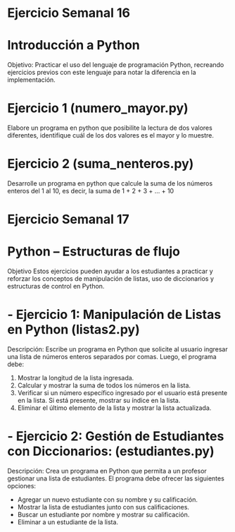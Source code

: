 # Ejercicio Semanal 16
# Introducción a Python
Objetivo:
Practicar el uso del lenguaje de programación Python, recreando ejercicios previos con este lenguaje para notar la diferencia en la implementación.
# Ejercicio 1 (numero_mayor.py)
Elabore un programa en python que posibilite la lectura de dos valores diferentes, identifique cuál de los dos valores es el mayor y lo muestre.
# Ejercicio 2 (suma_nenteros.py)
Desarrolle un programa en python que calcule la suma de los números enteros del 1 al 10, es decir, la suma de 1 + 2 + 3 + ... + 10

# Ejercicio Semanal 17
# Python – Estructuras de flujo
Objetivo
Estos ejercicios pueden ayudar a los estudiantes a practicar y reforzar los conceptos de manipulación de listas, uso de
diccionarios y estructuras de control en Python.
# - Ejercicio 1: Manipulación de Listas en Python (listas2.py)
Descripción:
Escribe un programa en Python que solicite al usuario ingresar una lista de números enteros separados por comas. Luego,
el programa debe:
1. Mostrar la longitud de la lista ingresada.
2. Calcular y mostrar la suma de todos los números en la lista.
3. Verificar si un número específico ingresado por el usuario está
presente en la lista. Si está presente, mostrar su índice en la lista.
4. Eliminar el último elemento de la lista y mostrar la lista actualizada.
# - Ejercicio 2: Gestión de Estudiantes con Diccionarios: (estudiantes.py)
Descripción:
Crea un programa en Python que permita a un profesor gestionar una lista de estudiantes. El programa debe ofrecer las siguientes opciones:
- Agregar un nuevo estudiante con su nombre y su calificación.
- Mostrar la lista de estudiantes junto con sus calificaciones.
- Buscar un estudiante por nombre y mostrar su calificación.
- Eliminar a un estudiante de la lista.
